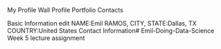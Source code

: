 
My Profile
Wall
Profile
Portfolio
Contacts

Basic Information
edit
NAME:Emil RAMOS,
CITY, STATE:Dallas, TX
COUNTRY:United States
Contact Information# Emil-Doing-Data-Science
Week 5 lecture assignment
